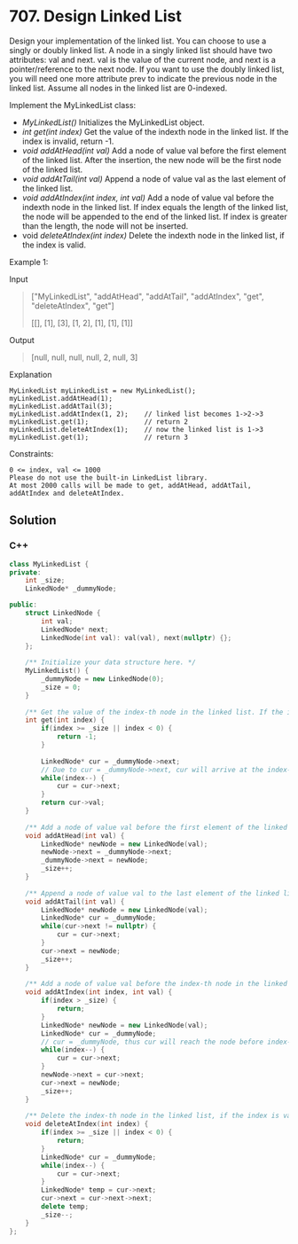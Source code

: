 # 707. Design Linked List

Design your implementation of the linked list. You can choose to use a singly or doubly linked list.
A node in a singly linked list should have two attributes: val and next. val is the value of the current node, and next is a pointer/reference to the next node.
If you want to use the doubly linked list, you will need one more attribute prev to indicate the previous node in the linked list. Assume all nodes in the linked list are 0-indexed.

Implement the MyLinkedList class:

* *MyLinkedList()* Initializes the MyLinkedList object.
* *int get(int index)* Get the value of the indexth node in the linked list. If the index is invalid, return -1.
* *void addAtHead(int val)* Add a node of value val before the first element of the linked list. After the insertion, the new node will be the first node of the linked list.
* *void addAtTail(int val)* Append a node of value val as the last element of the linked list.
* *void addAtIndex(int index, int val)* Add a node of value val before the indexth node in the linked list. If index equals the length of the linked list, the node will be appended to the end of the linked list. If index is greater than the length, the node will not be inserted.
* void *deleteAtIndex(int index)* Delete the indexth node in the linked list, if the index is valid.

Example 1:

Input
> ["MyLinkedList", "addAtHead", "addAtTail", "addAtIndex", "get", "deleteAtIndex", "get"]
> 
> [[], [1], [3], [1, 2], [1], [1], [1]]

Output
> [null, null, null, null, 2, null, 3]

Explanation

    MyLinkedList myLinkedList = new MyLinkedList();
    myLinkedList.addAtHead(1);
    myLinkedList.addAtTail(3);
    myLinkedList.addAtIndex(1, 2);    // linked list becomes 1->2->3
    myLinkedList.get(1);              // return 2
    myLinkedList.deleteAtIndex(1);    // now the linked list is 1->3
    myLinkedList.get(1);              // return 3

Constraints:

    0 <= index, val <= 1000
    Please do not use the built-in LinkedList library.
    At most 2000 calls will be made to get, addAtHead, addAtTail, addAtIndex and deleteAtIndex.

## Solution

### C++
```C++
class MyLinkedList {
private:
    int _size;
    LinkedNode* _dummyNode;

public:
    struct LinkedNode {
        int val;
        LinkedNode* next;
        LinkedNode(int val): val(val), next(nullptr) {};
    };
    
    /** Initialize your data structure here. */
    MyLinkedList() {
        _dummyNode = new LinkedNode(0);
        _size = 0;
    }
    
    /** Get the value of the index-th node in the linked list. If the index is invalid, return -1. */
    int get(int index) {
        if(index >= _size || index < 0) {
            return -1;
        }
        
        LinkedNode* cur = _dummyNode->next;
        // Due to cur = _dummyNode->next, cur will arrive at the index-th element. 
        while(index--) {
            cur = cur->next;
        }        
        return cur->val;
    }
    
    /** Add a node of value val before the first element of the linked list. After the insertion, the new node will be the first node of the linked list. */
    void addAtHead(int val) {
        LinkedNode* newNode = new LinkedNode(val);
        newNode->next = _dummyNode->next;
        _dummyNode->next = newNode;
        _size++;
    }
    
    /** Append a node of value val to the last element of the linked list. */
    void addAtTail(int val) {
        LinkedNode* newNode = new LinkedNode(val);
        LinkedNode* cur = _dummyNode;
        while(cur->next != nullptr) {
            cur = cur->next;
        }
        cur->next = newNode;
        _size++;
    }
    
    /** Add a node of value val before the index-th node in the linked list. If index equals to the length of linked list, the node will be appended to the end of linked list. If index is greater than the length, the node will not be inserted. */
    void addAtIndex(int index, int val) {
        if(index > _size) {
            return;
        }
        LinkedNode* newNode = new LinkedNode(val);                     
        LinkedNode* cur = _dummyNode;
        // cur = _dummyNode, thus cur will reach the node before index-th
        while(index--) {
            cur = cur->next;
        }
        newNode->next = cur->next;
        cur->next = newNode;
        _size++;
    }
    
    /** Delete the index-th node in the linked list, if the index is valid. */
    void deleteAtIndex(int index) {
        if(index >= _size || index < 0) {
            return;
        }
        LinkedNode* cur = _dummyNode;
        while(index--) {
            cur = cur->next;
        }
        LinkedNode* temp = cur->next;
        cur->next = cur->next->next;
        delete temp;
        _size--;
    }
};
```
